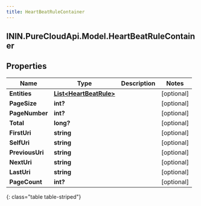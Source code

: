 ```yaml
---
title: HeartBeatRuleContainer
---
```

## ININ.PureCloudApi.Model.HeartBeatRuleContainer

## Properties

|Name | Type | Description | Notes|
|------------ | ------------- | ------------- | -------------|
| **Entities** | [**List&lt;HeartBeatRule&gt;**](HeartBeatRule.html) |  | [optional] |
| **PageSize** | **int?** |  | [optional] |
| **PageNumber** | **int?** |  | [optional] |
| **Total** | **long?** |  | [optional] |
| **FirstUri** | **string** |  | [optional] |
| **SelfUri** | **string** |  | [optional] |
| **PreviousUri** | **string** |  | [optional] |
| **NextUri** | **string** |  | [optional] |
| **LastUri** | **string** |  | [optional] |
| **PageCount** | **int?** |  | [optional] |
{: class="table table-striped"}



